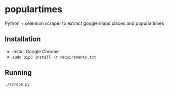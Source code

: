# populartimes
Python + selenium scraper to extract google maps places and popular times


## Installation

- Install Google Chrome  
- `sudo pip3 install -r requirements.txt`

## Running

`./scrape.py`